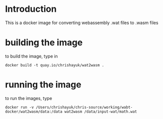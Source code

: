 # Introduction
This is a docker image for converting webassembly .wat files to .wasm files

# building the image
to build the image, type in

```
docker build -t quay.io/chrishayuk/wat2wasm .
```

# running the image
to run the images, type

```
docker run -v /Users/chrishayuk/chris-source/working/wabt-docker/wat2wasm/data:/data wat2wasm /data/input-wat/math.wat

```